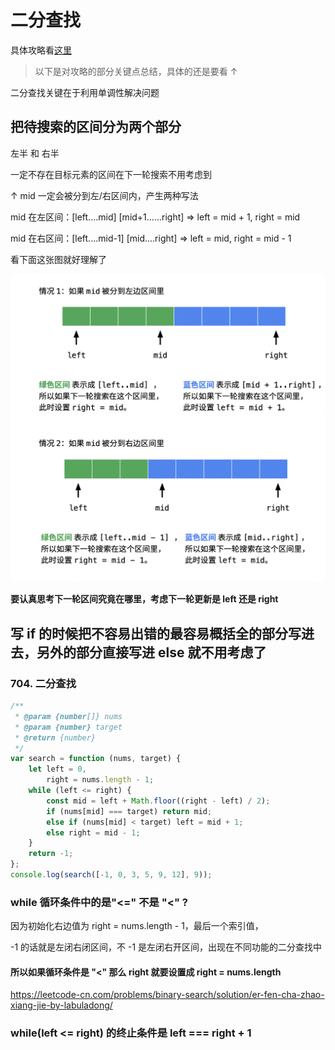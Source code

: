 # 二分查找

具体攻略看[这里](https://leetcode-cn.com/problems/search-insert-position/solution/te-bie-hao-yong-de-er-fen-cha-fa-fa-mo-ban-python-/)

> 以下是对攻略的部分关键点总结，具体的还是要看 ↑

二分查找关键在于利用单调性解决问题

## 把待搜索的区间分为两个部分

左半 和 右半

一定不存在目标元素的区间在下一轮搜索不用考虑到

↑ mid 一定会被分到左/右区间内，产生两种写法

mid 在左区间：[left....mid] [mid+1......right] => left = mid + 1, right = mid

mid 在右区间：[left....mid-1] [mid....right] => left = mid, right = mid - 1

看下面这张图就好理解了

![](https://raw.githubusercontent.com/AaronKwong929/pictures/master/20210701174432.png)

**要认真思考下一轮区间究竟在哪里，考虑下一轮更新是 left 还是 right**

## 写 if 的时候把不容易出错的最容易概括全的部分写进去，另外的部分直接写进 else 就不用考虑了

### 704. 二分查找

```js
/**
 * @param {number[]} nums
 * @param {number} target
 * @return {number}
 */
var search = function (nums, target) {
    let left = 0,
        right = nums.length - 1;
    while (left <= right) {
        const mid = left + Math.floor((right - left) / 2);
        if (nums[mid] === target) return mid;
        else if (nums[mid] < target) left = mid + 1;
        else right = mid - 1;
    }
    return -1;
};
console.log(search([-1, 0, 3, 5, 9, 12], 9));
```

### while 循环条件中的是"<=" 不是 "<" ?

因为初始化右边值为 right = nums.length - 1，最后一个索引值，

-1 的话就是左闭右闭区间，不 -1 是左闭右开区间，出现在不同功能的二分查找中

#### 所以如果循环条件是 "<" 那么 right 就要设置成 right = nums.length

https://leetcode-cn.com/problems/binary-search/solution/er-fen-cha-zhao-xiang-jie-by-labuladong/

### while(left <= right) 的终止条件是 left === right + 1
